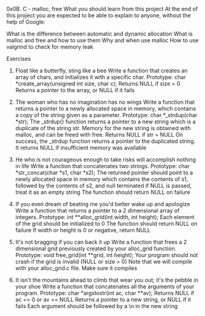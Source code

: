 0x0B. C - malloc, free
What you should learn from this project At the end of this project you are expected to be able to explain to anyone, without the help of Google:

What is the difference between automatic and dynamic allocation What is malloc and free and how to use them Why and when use malloc How to use valgrind to check for memory leak

Exercises
1. Float like a butterfly, sting like a bee Write a function that creates an array of chars, and initializes it with a specific char. Prototype: char *create_array(unsigned int size, char c); Returns NULL if size = 0 Returns a pointer to the array, or NULL if it fails

2. The woman who has no imagination has no wings Write a function that returns a pointer to a newly allocated space in memory, which contains a copy of the string given as a parameter. Prototype: char *_strdup(char *str); The _strdup() function returns a pointer to a new string which is a duplicate of the string str. Memory for the new string is obtained with malloc, and can be freed with free. Returns NULL if str = NULL On success, the _strdup function returns a pointer to the duplicated string. It returns NULL if insufficient memory was available

3. He who is not courageous enough to take risks will accomplish nothing in life Write a function that concatenates two strings. Prototype: char *str_concat(char *s1, char *s2); The returned pointer should point to a newly allocated space in memory which contains the contents of s1, followed by the contents of s2, and null terminated if NULL is passed, treat it as an empty string The function should return NULL on failure

4. If you even dream of beating me you'd better wake up and apologize Write a function that returns a pointer to a 2 dimensional array of integers. Prototype: int **alloc_grid(int width, int height); Each element of the grid should be initialized to 0 The function should return NULL on failure If width or height is 0 or negative, return NULL

5. It's not bragging if you can back it up Write a function that frees a 2 dimensional grid previously created by your alloc_grid function. Prototype: void free_grid(int **grid, int height); Your program should not crash if the grid is invalid (NULL or size = 0) Note that we will compile with your alloc_grid.c file. Make sure it compiles

6. It isn't the mountains ahead to climb that wear you out; it's the pebble in your shoe Write a function that concatenates all the arguments of your program. Prototype: char *argstostr(int ac, char **av); Returns NULL if ac == 0 or av == NULL Returns a pointer to a new string, or NULL if it fails Each argument should be followed by a \n in the new string
